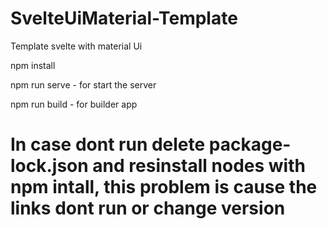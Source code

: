 # SvelteUiMaterial-Template
Template svelte with material Ui

npm install

npm run serve - for start the server

npm run build - for builder app

# In case dont run delete package-lock.json and resinstall nodes with npm intall, this problem is cause the links dont run or change version
